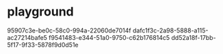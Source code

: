 # playground

95907c3e-be0c-58c0-994a-22060de7014f
dafc1f3c-2a98-5888-a115-ac27214bafe5
f9541483-e344-51a0-9750-c62b176814c5
dd52a18f-17bb-5f17-9f33-5878f9d0d51e
